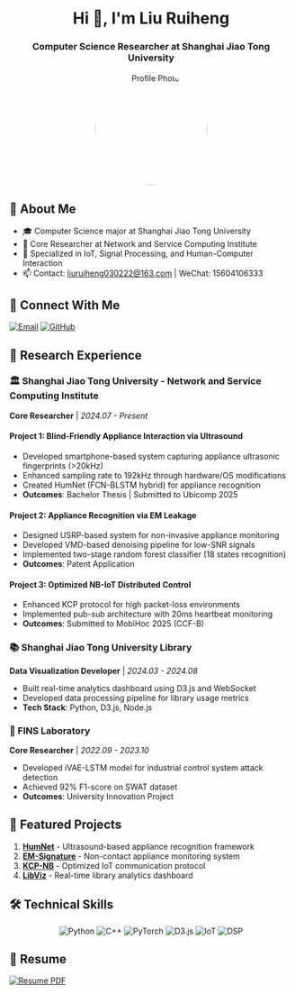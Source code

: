 <h1 align="center">Hi 👋, I'm Liu Ruiheng</h1>
<h3 align="center">Computer Science Researcher at Shanghai Jiao Tong University</h3>

<div align="center">
  <img src="https://avatars.githubusercontent.com/u/your-profile-id" alt="Profile Photo" width="200" style="border-radius: 50%;"/>
</div>

## 📌 About Me
- 🎓 Computer Science major at Shanghai Jiao Tong University
- 🔭 Core Researcher at Network and Service Computing Institute
- 🌱 Specialized in IoT, Signal Processing, and Human-Computer Interaction
- 📫 Contact: [liuruiheng030222@163.com](mailto:liuruiheng030222@163.com) | WeChat: 15604106333

## 🔗 Connect With Me
[![Email](https://img.shields.io/badge/Email-liuruiheng030222@163.com-red?style=flat&logo=gmail)](mailto:liuruiheng030222@163.com)
[![GitHub](https://img.shields.io/badge/GitHub-Rain--LiuRuiheng-blue?style=flat&logo=github)](https://github.com/Rain-LiuRuiheng)

## 🔬 Research Experience

### 🏛️ Shanghai Jiao Tong University - Network and Service Computing Institute
**Core Researcher** | *2024.07 - Present*

#### Project 1: Blind-Friendly Appliance Interaction via Ultrasound
- Developed smartphone-based system capturing appliance ultrasonic fingerprints (>20kHz)
- Enhanced sampling rate to 192kHz through hardware/OS modifications
- Created HumNet (FCN-BLSTM hybrid) for appliance recognition
- **Outcomes**: Bachelor Thesis | Submitted to Ubicomp 2025

#### Project 2: Appliance Recognition via EM Leakage
- Designed USRP-based system for non-invasive appliance monitoring
- Developed VMD-based denoising pipeline for low-SNR signals
- Implemented two-stage random forest classifier (18 states recognition)
- **Outcomes**: Patent Application

#### Project 3: Optimized NB-IoT Distributed Control
- Enhanced KCP protocol for high packet-loss environments
- Implemented pub-sub architecture with 20ms heartbeat monitoring
- **Outcomes**: Submitted to MobiHoc 2025 (CCF-B)

### 📚 Shanghai Jiao Tong University Library
**Data Visualization Developer** | *2024.03 - 2024.08*
- Built real-time analytics dashboard using D3.js and WebSocket
- Developed data processing pipeline for library usage metrics
- **Tech Stack**: Python, D3.js, Node.js

### 🔐 FINS Laboratory
**Core Researcher** | *2022.09 - 2023.10*
- Developed iVAE-LSTM model for industrial control system attack detection
- Achieved 92% F1-score on SWAT dataset
- **Outcomes**: University Innovation Project

## 🚀 Featured Projects
1. **[HumNet](https://github.com/your-repo)** - Ultrasound-based appliance recognition framework
2. **[EM-Signature](https://github.com/your-repo)** - Non-contact appliance monitoring system
3. **[KCP-NB](https://github.com/your-repo)** - Optimized IoT communication protocol
4. **[LibViz](https://github.com/your-repo)** - Real-time library analytics dashboard

## 🛠️ Technical Skills
<p align="center">
  <img src="https://img.shields.io/badge/Python-3776AB?logo=python&logoColor=white" alt="Python">
  <img src="https://img.shields.io/badge/C++-00599C?logo=c%2B%2B&logoColor=white" alt="C++">
  <img src="https://img.shields.io/badge/PyTorch-EE4C2C?logo=pytorch&logoColor=white" alt="PyTorch">
  <img src="https://img.shields.io/badge/D3.js-F9A03C?logo=d3.js&logoColor=white" alt="D3.js">
  <img src="https://img.shields.io/badge/IoT-FF6F00?logo=arduino&logoColor=white" alt="IoT">
  <img src="https://img.shields.io/badge/DSP-000000?logo=mathworks&logoColor=white" alt="DSP">
</p>

## 📄 Resume
[![Resume PDF](https://img.shields.io/badge/Download-Resume-blue?style=for-the-badge&logo=adobe-acrobat-reader)](https://github.com/Rain-LiuRuiheng/RainLiuRuiheng/raw/main/resume.pdf)

